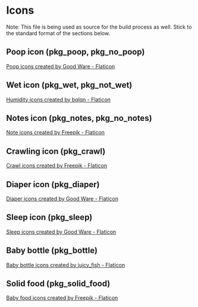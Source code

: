 # Icons

Note: This file is being used as source for the build process as well. Stick to the standard format
of the sections below.

## Poop icon (pkg_poop, pkg_no_poop)

<a href="https://www.flaticon.com/free-icons/poop" title="poop icons">Poop icons created by Good Ware - Flaticon</a>

## Wet icon (pkg_wet, pkg_not_wet)

<a href="https://www.flaticon.com/free-icons/humidity" title="humidity icons">Humidity icons created by bqlqn - Flaticon</a>

## Notes icon (pkg_notes, pkg_no_notes)

<a href="https://www.flaticon.com/free-icons/note" title="note icons">Note icons created by Freepik - Flaticon</a>

## Crawling icon (pkg_crawl)

<a href="https://www.flaticon.com/free-icons/crawl" title="crawl icons">Crawl icons created by Freepik - Flaticon</a>

## Diaper icon (pkg_diaper)

<a href="https://www.flaticon.com/free-icons/diaper" title="diaper icons">Diaper icons created by Good Ware - Flaticon</a>

## Sleep icon (pkg_sleep)

<a href="https://www.flaticon.com/free-icons/sleep" title="sleep icons">Sleep icons created by Good Ware - Flaticon</a>

## Baby bottle (pkg_bottle)

<a href="https://www.flaticon.com/free-icons/baby-bottle" title="baby bottle icons">Baby bottle icons created by juicy_fish - Flaticon</a>

## Solid food (pkg_solid_food)

<a href="https://www.flaticon.com/free-icons/baby-food" title="baby food icons">Baby food icons created by Freepik - Flaticon</a>

